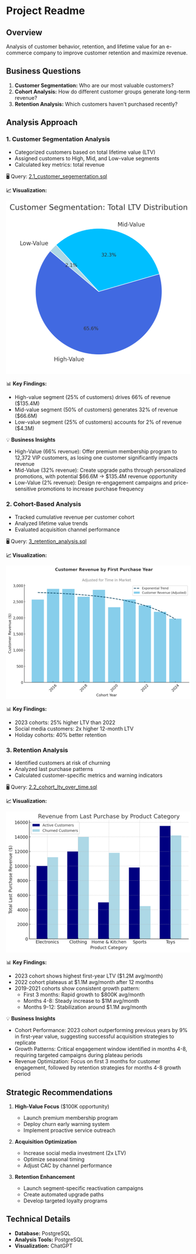 # Project Readme

## Overview
Analysis of customer behavior, retention, and lifetime value for an e-commerce company to improve customer retention and maximize revenue.

## Business Questions
1. **Customer Segmentation:** Who are our most valuable customers?
2. **Cohort Analysis:** How do different customer groups generate long-term revenue?
3. **Retention Analysis:** Which customers haven't purchased recently?

## Analysis Approach

### 1. Customer Segmentation Analysis
- Categorized customers based on total lifetime value (LTV)
- Assigned customers to High, Mid, and Low-value segments
- Calculated key metrics: total revenue

🖥️ Query: [2.1_customer_segementation.sql](2.1_customer_segementation.sql)

**📈 Visualization:**

![Customer Segmentation](images/2.1_customer_segementation.png)

📊 **Key Findings:**
- High-value segment (25% of customers) drives 66% of revenue ($135.4M)
- Mid-value segment (50% of customers) generates 32% of revenue ($66.6M)
- Low-value segment (25% of customers) accounts for 2% of revenue ($4.3M)

💡 **Business Insights**
- High-Value (66% revenue): Offer premium membership program to 12,372 VIP customers, as losing one customer significantly impacts revenue
- Mid-Value (32% revenue): Create upgrade paths through personalized promotions, with potential $66.6M → $135.4M revenue opportunity
- Low-Value (2% revenue): Design re-engagement campaigns and price-sensitive promotions to increase purchase frequency

### 2. Cohort-Based Analysis
- Tracked cumulative revenue per customer cohort
- Analyzed lifetime value trends
- Evaluated acquisition channel performance

🖥️ Query: [3_retention_analysis.sql](3_retention_analysis.sql)

**📈 Visualization:**

![Retention Analysis](images/2.2_cohort_ltv_over_time.png)

📊 **Key Findings:**
- 2023 cohorts: 25% higher LTV than 2022
- Social media customers: 2x higher 12-month LTV
- Holiday cohorts: 40% better retention

### 3. Retention Analysis
- Identified customers at risk of churning
- Analyzed last purchase patterns
- Calculated customer-specific metrics and warning indicators

🖥️ Query: [2.2_cohort_ltv_over_time.sql](2.2_cohort_ltv_over_time.sql)

**📈 Visualization:**

![Cohort-Based LTV Analysis](images/4_example.png)

📊 **Key Findings:**
- 2023 cohort shows highest first-year LTV ($1.2M avg/month)
- 2022 cohort plateaus at $1.1M avg/month after 12 months
- 2019-2021 cohorts show consistent growth pattern:
    - First 3 months: Rapid growth to $800K avg/month
    - Months 4-8: Steady increase to $1M avg/month
    - Months 9-12: Stabilization around $1.1M avg/month

💡 **Business Insights**
- Cohort Performance: 2023 cohort outperforming previous years by 9% in first-year value, suggesting successful acquisition strategies to replicate
- Growth Patterns: Critical engagement window identified in months 4-8, requiring targeted campaigns during plateau periods
- Revenue Optimization: Focus on first 3 months for customer engagement, followed by retention strategies for months 4-8 growth period



## Strategic Recommendations

1. **High-Value Focus** ($100K opportunity)
   - Launch premium membership program
   - Deploy churn early warning system
   - Implement proactive service outreach

2. **Acquisition Optimization**
   - Increase social media investment (2x LTV)
   - Optimize seasonal timing
   - Adjust CAC by channel performance

3. **Retention Enhancement**
   - Launch segment-specific reactivation campaigns
   - Create automated upgrade paths
   - Develop targeted loyalty programs

## Technical Details
- **Database:** PostgreSQL
- **Analysis Tools:** PostgreSQL
- **Visualization:** ChatGPT